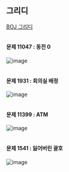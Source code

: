 ## 그리디
[BOJ 그리디](https://www.acmicpc.net/step/33)
```
```

#### 문제 11047 : 동전 0
![image](https://user-images.githubusercontent.com/53888115/74811458-d67ad380-5334-11ea-85f0-15b88677408e.png)
```
```

#### 문제 1931 : 회의실 배정
![image](https://user-images.githubusercontent.com/53888115/74811492-e7c3e000-5334-11ea-9964-10a69d0f930f.png)
```
```

#### 문제 11399 : ATM
![image](https://user-images.githubusercontent.com/53888115/74811680-586afc80-5335-11ea-9735-378b8bce8700.png)
```
```

#### 문제 1541 : 잃어버린 괄호
![image](https://user-images.githubusercontent.com/53888115/74811532-fdd1a080-5334-11ea-878c-7f2661e4a107.png)
